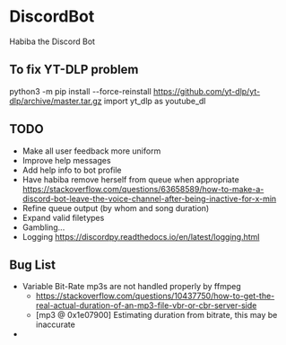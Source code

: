 # DiscordBot
Habiba the Discord Bot

## To fix YT-DLP problem
python3 -m pip install --force-reinstall https://github.com/yt-dlp/yt-dlp/archive/master.tar.gz
import yt_dlp as youtube_dl

## TODO
- Make all user feedback more uniform
- Improve help messages
- Add help info to bot profile
- Have habiba remove herself from queue when appropriate https://stackoverflow.com/questions/63658589/how-to-make-a-discord-bot-leave-the-voice-channel-after-being-inactive-for-x-min
- Refine queue output (by whom and song duration)
- Expand valid filetypes
- Gambling...
- Logging https://discordpy.readthedocs.io/en/latest/logging.html

## Bug List
- Variable Bit-Rate mp3s are not handled properly by ffmpeg
    - https://stackoverflow.com/questions/10437750/how-to-get-the-real-actual-duration-of-an-mp3-file-vbr-or-cbr-server-side
    - [mp3 @ 0x1e07900] Estimating duration from bitrate, this may be inaccurate
- 